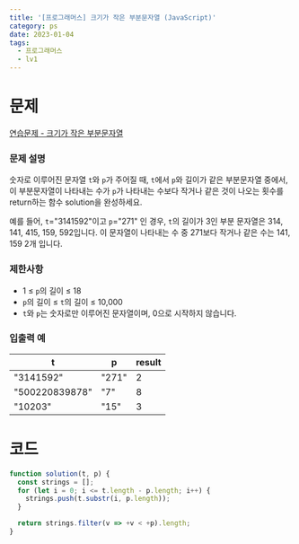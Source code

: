 ```yaml
---
title: '[프로그래머스] 크기가 작은 부분문자열 (JavaScript)'
category: ps
date: 2023-01-04
tags:
  - 프로그래머스
  - lv1
---
```


# 문제

[연습문제 - 크기가 작은 부분문자열](https://school.programmers.co.kr/learn/courses/30/lessons/147355)

### 문제 설명

숫자로 이루어진 문자열 `t`와 `p`가 주어질 때, `t`에서 `p`와 길이가 같은 부분문자열 중에서, 이 부분문자열이 나타내는 수가 `p`가 나타내는 수보다 작거나 같은 것이 나오는 횟수를 return하는 함수 solution을 완성하세요.

예를 들어, `t`="3141592"이고 `p`="271" 인 경우, `t`의 길이가 3인 부분 문자열은 314, 141, 415, 159, 592입니다. 이 문자열이 나타내는 수 중 271보다 작거나 같은 수는 141, 159 2개 입니다.

### 제한사항

- 1 ≤ `p`의 길이 ≤ 18
- `p`의 길이 ≤ `t`의 길이 ≤ 10,000
- `t`와 `p`는 숫자로만 이루어진 문자열이며, 0으로 시작하지 않습니다.

### 입출력 예

| t              | p     | result |
| -------------- | ----- | ------ |
| "3141592"      | "271" | 2      |
| "500220839878" | "7"   | 8      |
| "10203"        | "15"  | 3      |

# 코드

```js
function solution(t, p) {
  const strings = [];
  for (let i = 0; i <= t.length - p.length; i++) {
    strings.push(t.substr(i, p.length));
  }

  return strings.filter(v => +v < +p).length;
}
```
